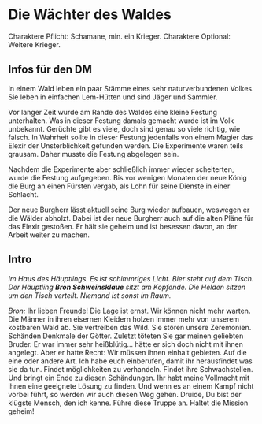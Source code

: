 # Die Wächter des Waldes

Charaktere Pflicht: Schamane, min. ein Krieger.
Charaktere Optional: Weitere Krieger.

## Infos für den DM

In einem Wald leben ein paar Stämme eines sehr naturverbundenen Volkes. Sie leben in einfachen Lem-Hütten und sind Jäger und Sammler.

Vor langer Zeit wurde am Rande des Waldes eine kleine Festung unterhalten. Was in dieser Festung damals gemacht wurde ist im Volk unbekannt. Gerüchte gibt es viele, doch sind genau so viele richtig, wie falsch. In Wahrheit sollte in dieser Festung jedenfalls von einem Magier das Elexir der Unsterblichkeit gefunden werden. Die Experimente waren teils grausam. Daher musste die Festung abgelegen sein.

Nachdem die Experimente aber schließlich immer wieder scheiterten, wurde die Festung aufgegeben. Bis vor wenigen Monaten der neue König die Burg an einen Fürsten vergab, als Lohn für seine Dienste in einer Schlacht.

Der neue Burgherr lässt aktuell seine Burg wieder aufbauen, weswegen er die Wälder abholzt. Dabei ist der neue Burgherr auch auf die alten Pläne für das Elexir gestoßen. Er hält sie geheim und ist besessen davon, an der Arbeit weiter zu machen.



## Intro

*Im Haus des Häuptlings. Es ist schimmriges Licht. Bier steht auf dem Tisch. Der Häuptling **Bron Schweinsklaue** sitzt am Kopfende. Die Helden sitzen um den Tisch verteilt. Niemand ist sonst im Raum.*

*Bron:* Ihr lieben Freunde! Die Lage ist ernst. Wir können nicht mehr warten. Die Männer in ihren eisernen Kleidern holzen immer mehr von unserem kostbaren Wald ab. Sie vertreiben das Wild. Sie stören unsere Zeremonien. Schänden Denkmale der Götter. Zuletzt töteten Sie gar meinen geliebten Bruder. Er war immer sehr heißblütig... hätte er sich doch nicht mit ihnen angelegt. Aber er hatte Recht: Wir müssen ihnen einhalt gebieten. Auf die eine oder andere Art. Ich habe euch einberufen, damit ihr herausfindet was sie da tun. Findet möglichkeiten zu verhandeln. Findet ihre Schwachstellen. Und bringt ein Ende zu diesen Schändungen. Ihr habt meine Vollmacht mit ihnen eine geeignete Lösung zu finden. Und wenn es an einem Kampf nicht vorbei führt, so werden wir auch diesen Weg gehen. Druide, Du bist der klügste Mensch, den ich kenne. Führe diese Truppe an. Haltet die Mission geheim!

